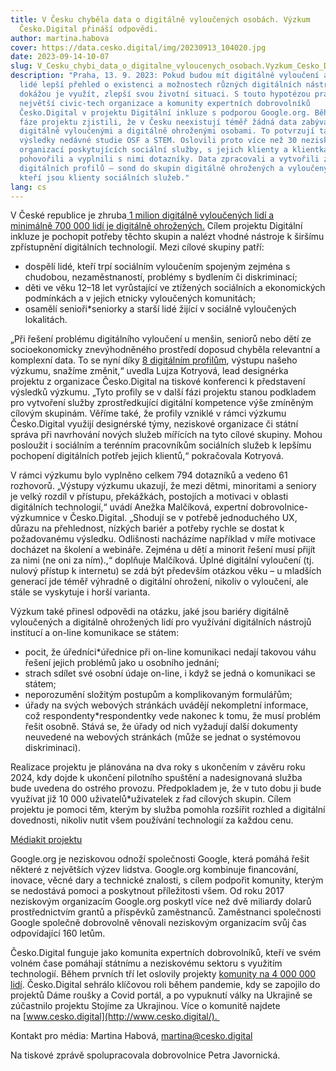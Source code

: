 ```yaml
---
title: V Česku chyběla data o digitálně vyloučených osobách. Výzkum
  Česko.Digital přináší odpovědi.
author: martina.habova
cover: https://data.cesko.digital/img/20230913_104020.jpg
date: 2023-09-14-10-07
slug: V_Cesku_chybi_data_o_digitalne_vyloucenych_osobach.Vyzkum_Cesko_Digital_prinasi_odpovedi
description: "Praha, 13. 9. 2023: Pokud budou mít digitálně vyloučení a ohrožení
  lidé lepší přehled o existenci a možnostech různých digitálních nástrojů a
  dokážou je využít, zlepší svou životní situaci. S touto hypotézou pracuje tým
  největší civic-tech organizace a komunity expertních dobrovolníků
  Česko.Digital v projektu Digitální inkluze s podporou Google.org. Během první
  fáze projektu zjistili, že v Česku neexistují téměř žádná data zabývající se
  digitálně vyloučenými a digitálně ohroženými osobami. To potvrzují také
  výsledky nedávné studie OSF a STEM. Oslovili proto více než 30 neziskových
  organizací poskytujících sociální služby, s jejich klienty a klientkami si
  pohovořili a vyplnili s nimi dotazníky. Data zpracovali a vytvořili z nich 8
  digitálních profilů – sond do skupin digitálně ohrožených a vyloučených lidí,
  kteří jsou klienty sociálních služeb."
lang: cs
---
```

<!--StartFragment-->

V České republice je zhruba[ 1 milion digitálně vyloučených lidí a minimálně 700 000 lidí je digitálně ohrožených.](https://portaldigi.cz/segmentace/pdf/Metodika-Segmentace.pdf) Cílem projektu Digitální inkluze je pochopit potřeby těchto skupin a nalézt vhodné nástroje k širšímu zpřístupnění digitálních technologií. Mezi cílové skupiny patří: 

* dospělí lidé, kteří trpí sociálním vyloučením spojeným zejména s chudobou, nezaměstnaností, problémy s bydlením či diskriminací;
* děti ve věku 12–18 let vyrůstající ve ztížených sociálních a ekonomických podmínkách a v jejich etnicky vyloučených komunitách;
* osamělí senioři*seniorky a starší lidé žijící v sociálně vyloučených lokalitách. 

„Při řešení problému digitálního vyloučení u menšin, seniorů nebo dětí ze socioekonomicky znevýhodněného prostředí doposud chyběla relevantní a komplexní data. To se nyní díky [8 digitálním profilům](https://drive.google.com/drive/u/0/folders/1YZXWXxwCFBb7DZOQA-xihTJ9DWNpcJ3g), výstupu našeho výzkumu, snažíme změnit,“ uvedla Lujza Kotryová, lead designérka projektu z organizace Česko.Digital na tiskové konferenci k představení výsledků výzkumu. „Tyto profily se v další fázi projektu stanou podkladem pro vytvoření služby zprostředkující digitální kompetence výše zmíněným cílovým skupinám. Věříme také, že profily vzniklé v rámci výzkumu Česko.Digital využijí designérské týmy, neziskové organizace či státní správa při navrhování nových služeb mířících na tyto cílové skupiny. Mohou posloužit i sociálním a terénním pracovníkům sociálních služeb k lepšímu pochopení digitálních potřeb jejich klientů,“ pokračovala Kotryová.

V rámci výzkumu bylo vyplněno celkem 794 dotazníků a vedeno 61 rozhovorů. „Výstupy výzkumu ukazují, že mezi dětmi, minoritami a seniory je velký rozdíl v přístupu, překážkách, postojích a motivaci v oblasti digitálních technologií,“ uvádí Anežka Malčíková, expertní dobrovolnice-výzkumnice v Česko.Digital. „Shodují se v potřebě jednoduchého UX, důrazu na přehlednost, nízkých bariér a potřeby rychle se dostat k požadovanému výsledku. Odlišnosti nacházíme například v míře motivace  docházet na školení a webináře. Zejména u dětí a minorit řešení musí přijít za nimi (ne oni za ním).,“ doplňuje Malčíková. Úplné digitální vyloučení (tj. nulový přístup k internetu) se zdá být především otázkou věku – u mladších generací jde téměř výhradně o digitální ohrožení, nikoliv o vyloučení, ale stále se vyskytuje i horší varianta.

Výzkum také přinesl odpovědi na otázku, jaké jsou bariéry digitálně vyloučených a digitálně ohrožených lidí pro využívání digitálních nástrojů institucí a on-line komunikace se státem:

* pocit, že úředníci*úřednice při on-line komunikaci nedají takovou váhu řešení jejich problémů jako u osobního jednání;
* strach sdílet své osobní údaje on-line, i když se jedná o komunikaci se státem;
* neporozumění složitým postupům a komplikovaným formulářům;
* úřady na svých webových stránkách uvádějí nekompletní informace, což respondenty*respondentky vede nakonec k tomu, že musí problém řešit osobně. Stává se, že úřady od nich vyžadují další dokumenty neuvedené na webových stránkách (může se jednat o systémovou diskriminaci).

Realizace projektu je plánována na dva roky s ukončením v závěru roku 2024, kdy dojde k ukončení pilotního spuštění a nadesignovaná služba bude uvedena do ostrého provozu. Předpokladem je, že v tuto dobu ji bude využívat již 10 000 uživatelů*uživatelek z řad cílových skupin. Cílem projektu je pomoci těm, kterým by služba pomohla rozšířit rozhled a digitální dovednosti, nikoliv nutit všem používání technologií za každou cenu.

[Médiakit projektu](https://drive.google.com/drive/u/0/folders/12ocI_KtTufvZIu2LYIKD_nFDgU9m7bYJ)

<!--StartFragment-->

<!--StartFragment-->

Google.org je neziskovou odnoží společnosti Google, která pomáhá řešit některé z největších výzev lidstva. Google.org kombinuje financování, inovace, věcné dary a technické znalosti, s cílem podpořit komunity, kterým se nedostává pomoci a poskytnout příležitosti všem. Od roku 2017 neziskovým organizacím Google.org poskytl více než dvě miliardy dolarů prostřednictvím grantů a příspěvků zaměstnanců. Zaměstnanci společnosti Google společně dobrovolně věnovali neziskovým organizacím svůj čas odpovídající 160 letům.

Česko.Digital funguje jako komunita expertních dobrovolníků, kteří ve svém volném čase pomáhají státnímu a neziskovému sektoru s využitím technologií. Během prvních tří let oslovily projekty [komunity na 4 000 000 lidí](https://drive.google.com/file/d/1uwqL3xsfaSbje-dPK8wyfAAKFrWL_dc2/view). Česko.Digital sehrálo klíčovou roli během pandemie, kdy se zapojilo do projektů Dáme roušky a Covid portál, a po vypuknutí války na Ukrajině se zúčastnilo projektu Stojíme za Ukrajinou. Více o komunitě najdete na [www.cesko.digital](http://www.cesko.digital/). 

Kontakt pro média: Martina Habová, martina@cesko.digital

N﻿a tiskové zprávě spolupracovala dobrovolnice Petra Javornická.

<!--EndFragment-->